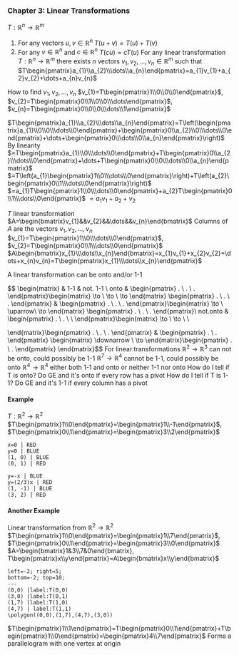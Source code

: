 ### Chapter 3: Linear Transformations
$T: \mathbb{R}^n\to \mathbb{R}^m$
1. For any vectors $u,v\in \mathbb{R}^n$
	$T(u+v)=T(u)+T(v)$
2. For any $v\in \mathbb{R}^n$ and $c\in \mathbb{R}^n$
	$T(cu)=cT(u)$
For any linear transformation $T:\mathbb{R}^n\to \mathbb{R}^m$ there exists $n$ vectors $v_{1},v_{2},\dots,v_{n}\in \mathbb{R}^m$ such that $T\begin{pmatrix}a_{1}\\a_{2}\\\dots\\a_{n}\end{pmatrix}=a_{1}v_{1}+a_{2}v_{2}+\dots+a_{n}v_{n}$

How to find $v_{1},v_{2},\dots,v_{n}$
	$v_{1}=T\begin{pmatrix}1\\0\\0\\0\end{pmatrix}$, $v_{2}=T\begin{pmatrix}0\\1\\0\\0\\\dots\end{pmatrix}$, $v_{n}=T\begin{pmatrix}0\\0\\0\\\dots\\1\end{pmatrix}$

$T\begin{pmatrix}a_{1}\\a_{2}\\\dots\\a_{n}\end{pmatrix}=T\left(\begin{pmatrix}a_{1}\\0\\0\\\dots\\0\end{pmatrix}+\begin{pmatrix}0\\a_{2}\\0\\\dots\\0\end{pmatrix}+\dots+\begin{pmatrix}0\\\dots\\0\\a_{n}\end{pmatrix}\right)$
By linearity
$=T\begin{pmatrix}a_{1}\\0\\\dots\\0\end{pmatrix}+T\begin{pmatrix}0\\a_{2}\\\dots\\0\end{pmatrix}+\dots+T\begin{pmatrix}0\\0\\\dots\\0\\a_{n}\end{pmatrix}$
$=T\left(a_{1}\begin{pmatrix}1\\0\\\dots\\0\end{pmatrix}\right)+T\left(a_{2}\begin{pmatrix}0\\1\\\dots\\0\end{pmatrix}\right)$
$=a_{1}T\begin{pmatrix}1\\0\\\dots\\0\end{pmatrix}+a_{2}T\begin{pmatrix}0\\1\\\dots\\0\end{pmatrix}$
$=a_{1}v_{1}+a_{2}+v_{2}$

$T$ linear transformation
$A=\begin{bmatrix}v_{1}&&v_{2}&&\dots&&v_{n}\end{bmatrix}$
Columns of $A$ are the vectors $v_{1},v_{2},\dots,v_{n}$
$v_{1}=T\begin{pmatrix}1\\0\\\dots\\0\end{pmatrix}$, $v_{2}=T\begin{pmatrix}0\\1\\\dots\\0\end{pmatrix}$
$A\begin{bmatrix}x_{1}\\\dots\\x_{n}\end{bmatrix}=x_{1}v_{1}+x_{2}v_{2}+\dots+x_{n}v_{n}=T\begin{pmatrix}x_{1}\\\dots\\x_{n}\end{pmatrix}$

A linear transformation can be onto and/or 1-1

$$
\begin{matrix}
 & 1-1 & not. 1-1 \\
onto & \begin{pmatrix}
. \\
. \\
.
\end{pmatrix}\begin{matrix}
\to \\
\to \\
\to
\end{matrix} \begin{pmatrix}
. \\
. \\
.
\end{pmatrix} & \begin{pmatrix}
. \\
. \\
.
\end{pmatrix}\begin{matrix}
\to \\
\uparrow\\
\to
\end{matrix} \begin{pmatrix}
. \\
. \\
.
\end{pmatrix}\\
not.onto & \begin{pmatrix}
. \\
. \\
 \\
\end{pmatrix}\begin{matrix}
\to \\
\to \\ \\

\end{matrix}\begin{pmatrix}
. \\
. \\
.
\end{pmatrix} & \begin{pmatrix}
. \\
.
\end{pmatrix} \begin{matrix}
\downarrow \\
\to
\end{matrix}\begin{pmatrix}
. \\
.
\end{pmatrix}
\end{matrix}$$
For linear transformations
$\mathbb{R}^2\to \mathbb{R}^3$ can not be onto, could possibly be 1-1
$\mathbb{R}^7\to \mathbb{R}^4$ cannot be 1-1, could possibly be onto
$\mathbb{R}^4\to \mathbb{R}^4$ either both 1-1 and onto or neither 1-1 nor onto
How do I tell if T is onto?
	Do GE and it's onto if every row has a pivot
How do I tell if T is 1-1?
	Do GE and it's 1-1 if every column has a pivot

#### Example
$T: \mathbb{R}^2\to \mathbb{R}^2$
$T\begin{pmatrix}1\\0\end{pmatrix}=\begin{pmatrix}1\\-1\end{pmatrix}$, $T\begin{pmatrix}0\\1\end{pmatrix}=\begin{pmatrix}3\\2\end{pmatrix}$
```desmos-graph
x=0 | RED
y=0 | BLUE
(1, 0) | BLUE
(0, 1) | RED
```
```desmos-graph
y=-x | BLUE
y=(2/3)x | RED
(1, -1) | BLUE
(3, 2) | RED
```

#### Another Example
Linear transformation from $\mathbb{R}^2\to \mathbb{R}^2$
$T\begin{pmatrix}1\\0\end{pmatrix}=\begin{pmatrix}1\\7\end{pmatrix}$, $T\begin{pmatrix}0\\1\end{pmatrix}=\begin{pmatrix}3\\0\end{pmatrix}$
$A=\begin{bmatrix}1&3\\7&0\end{bmatrix}, T\begin{pmatrix}x\\y\end{pmatrix}=A\begin{bmatrix}x\\y\end{bmatrix}$
```desmos-graph
left=-2; right=5;
bottom=-2; top=10;
---
(0,0) |label:T(0,0)
(3,0) |label:T(0,1)
(1,7) |label:T(1,0)
(4,7) | label:T(1,1)
\polygon((0,0),(1,7),(4,7),(3,0))
```
$T\begin{pmatrix}1\\1\end{pmatrix}=T\begin{pmatrix}0\\1\end{pmatrix}+T\begin{pmatrix}1\\0\end{pmatrix}=\begin{pmatrix}4\\7\end{pmatrix}$
Forms a parallelogram with one vertex at origin

